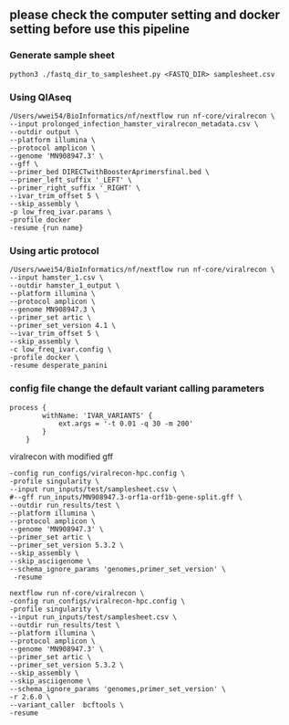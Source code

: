 ## please check the computer setting and docker setting before use this pipeline

### Generate sample sheet 
```
python3 ./fastq_dir_to_samplesheet.py <FASTQ_DIR> samplesheet.csv
```
### Using QIAseq
```
/Users/wwei54/BioInformatics/nf/nextflow run nf-core/viralrecon \
--input prolonged_infection_hamster_viralrecon_metadata.csv \
--outdir output \
--platform illumina \
--protocol amplicon \
--genome 'MN908947.3' \
--gff \
--primer_bed DIRECTwithBoosterAprimersfinal.bed \
--primer_left_suffix '_LEFT' \
--primer_right_suffix '_RIGHT' \
--ivar_trim_offset 5 \
--skip_assembly \
-p low_freq_ivar.params \
-profile docker 
-resume {run name}
```

### Using artic protocol
```
/Users/wwei54/BioInformatics/nf/nextflow run nf-core/viralrecon \
--input hamster_1.csv \
--outdir hamster_1_output \
--platform illumina \
--protocol amplicon \
--genome MN908947.3 \ 
--primer_set artic \
--primer_set_version 4.1 \
--ivar_trim_offset 5 \
--skip_assembly \
-c low_freq_ivar.config \
-profile docker \
-resume desperate_panini 
```
### config file change the default variant calling parameters
```
process {
        withName: 'IVAR_VARIANTS' {
            ext.args = '-t 0.01 -q 30 -m 200'
        }
    }
```

viralrecon with modified gff
```nextflow run nf-core/viralrecon \
-config run_configs/viralrecon-hpc.config \
-profile singularity \
--input run_inputs/test/samplesheet.csv \
#--gff run_inputs/MN908947.3-orf1a-orf1b-gene-split.gff \
--outdir run_results/test \
--platform illumina \
--protocol amplicon \
--genome 'MN908947.3' \
--primer_set artic \
--primer_set_version 5.3.2 \
--skip_assembly \
--skip_asciigenome \
--schema_ignore_params 'genomes,primer_set_version' \
 -resume
```

```
nextflow run nf-core/viralrecon \
-config run_configs/viralrecon-hpc.config \
-profile singularity \
--input run_inputs/test/samplesheet.csv \
--outdir run_results/test \
--platform illumina \
--protocol amplicon \
--genome 'MN908947.3' \
--primer_set artic \
--primer_set_version 5.3.2 \
--skip_assembly \
--skip_asciigenome \
--schema_ignore_params 'genomes,primer_set_version' \
-r 2.6.0 \
--variant_caller  bcftools \
-resume
```
